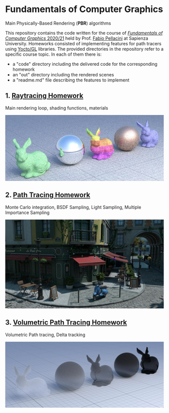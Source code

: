 # Fundamentals of Computer Graphics
Main Physically-Based Rendering (<b>PBR</b>) algorithms

This repository contains the code written for the course of [<i>Fundamentals of Computer Graphics</i> 2020/21](https://pellacini.di.uniroma1.it/teaching/graphics20d/index.html) held by Prof. [Fabio Pellacini](https://pellacini.di.uniroma1.it) at Sapienza University. Homeworks consisted of implementing features for path tracers using [Yocto/GL](https://github.com/xelatihy/yocto-gl) libraries.
The provided directories in the repository refer to a specific course topic. In each of them there is:
<ul>
  <li>a "code" directory including the delivered code for the corresponding homework</li>
  <li>an "out" directory including the rendered scenes</li>
  <li>a "readme.md" file describing the features to implement</li>
</ul>

## 1. [Raytracing Homework](https://github.com/luismautone/fundamentals-computer-graphics/tree/main/raytracing)

Main rendering loop, shading functions, materials

![](https://github.com/luismautone/fundamentals-computer-graphics/blob/main/raytracing/out/lowres/06_metal_720_256.jpg)

## 2. [Path Tracing Homework](https://github.com/luismautone/fundamentals-computer-graphics/tree/main/path%20tracing)

Monte Carlo integration, BSDF Sampling, Light Sampling, Multiple Importance Sampling

![](https://github.com/luismautone/fundamentals-computer-graphics/blob/main/path%20tracing/out/highres/19_bistroexterior_1280_1024.jpg)

## 3. [Volumetric Path Tracing Homework](https://github.com/luismautone/fundamentals-computer-graphics/tree/main/volumetric)

Volumetric Path tracing, Delta tracking

![](https://github.com/luismautone/fundamentals-computer-graphics/blob/main/volumetric/out/highres/07_volume_delta2_1280_1024.jpg)
